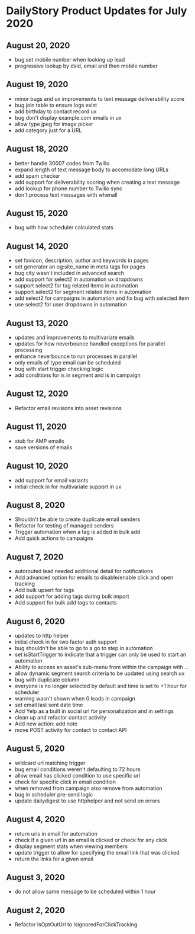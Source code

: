 # DailyStory Product Updates for July 2020
## August 20, 2020
* bug set mobile number when looking up lead
* progressive lookup by dsid, email and then mobile number

## August 19, 2020
* minor bugs and ux improvements to text message deliverability score
* bug join table to ensure logs exist
* add birthday to contact record ux
* bug don't display example.com emails in ux
* allow type jpeg for image picker
* add category just for a URL

## August 18, 2020
* better handle 30007 codes from Twilio
* expand length of text message body to accomodate long URLs
* add spam checker
* add support for deliverability scoring when creating a text message
* add lookup for phone number to Twilio sync
* don't process text messages with whenall

## August 15, 2020
* bug with how scheduler calculated stats

## August 14, 2020
* set favicon, description, author and  keywords in pages
* set generator an og:site_name in meta tags for pages
* bug city wasn't included in advanced search
* add support for select2 in automation ux dropdowns
* support select2 for tag related items in automation
* support select2 for segment related items in automation
* add select2 for campaigns in automation and fix bug with selected item
* use select2 for user dropdowns in automation

## August 13, 2020
* updates and improvements to multivariate emails
* updates for how neverbounce handled exceptions for parallel processing
* enhance neverbounce to run processes in parallel
* only emails of type email can be scheduled
* bug with start trigger checking logic
* add conditions for is in segment and is in campaign

## August 12, 2020
* Refactor email revisions into asset revisions

## August 11, 2020
* stub for AMP emails
* save versions of emails

## August 10, 2020
* add support for email variants
* initial check in for multivariate support in ux

## August 8, 2020
* Shouldn't be able to create duplicate email senders
* Refactor for testing of managed senders
* Trigger automation when a tag is added in bulk add
* Add quick actions to campaigns

## August 7, 2020
* autorouted lead needed additional detail for notifications
* Add advanced option for emails to disable/enable click and open tracking
* Add bulk upsert for tags
* add support for adding tags during bulk import
* Add support for bulk add tags to contacts

## August 6, 2020
* updates to http helper
* initial check in for two factor auth support
* bug shouldn't be able to go to a go to step in automation
* set isStartTrigger to indicate that a trigger can only be used to start an automation
* Ability to access an asset's sub-menu from within the campaign with ...
* allow dynamic segment search criteria to be updated using search ux
* bug with duplicate column
* everyone is no longer selected by default and time is set to +1 hour for scheduler
* warning wasn't shown when 0 leads in campaign
* set email last sent date time
* Add Yelp as a built in social url for personalization and in settings
* clean up and refactor contact activity
* Add new action: add note
* move POST activity for contact to contact API

## August 5, 2020
* wildcard url matching trigger
* bug email conditions weren't defaulting to 72 hours
* allow email has clicked condition to use specific url
* check for specific click in email condition
* when removed from campaign also remove from automation
* bug in scheduler pre-send logic
* update dailydigest to use httphelper and not send on errors

## August 4, 2020
* return urls in email for automation
* check if a given url in an email is clicked or check for any click
* display segment stats when viewing members
* update trigger to allow for specifying the email link that was clicked
* return the links for a given email

## August 3, 2020
* do not allow same message to be scheduled within 1 hour

## August 2, 2020
* Refactor IsOptOutUrl to IsIgnoredForClickTracking
